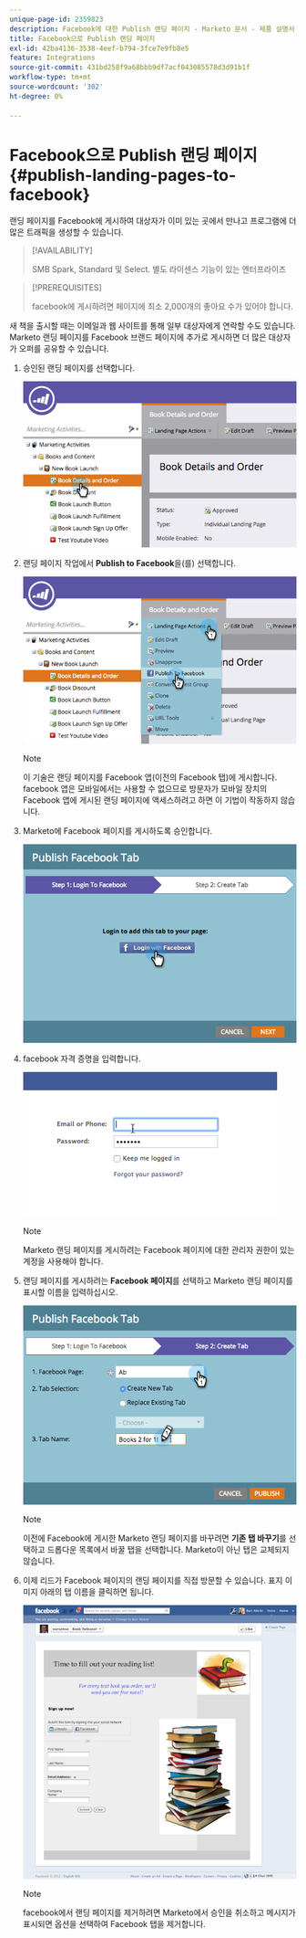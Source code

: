 ```yaml
---
unique-page-id: 2359823
description: Facebook에 대한 Publish 랜딩 페이지 - Marketo 문서 - 제품 설명서
title: Facebook으로 Publish 랜딩 페이지
exl-id: 42ba4136-3538-4eef-b794-3fce7e9fb8e5
feature: Integrations
source-git-commit: 431bd258f9a68bbb9df7acf043085578d3d91b1f
workflow-type: tm+mt
source-wordcount: '302'
ht-degree: 0%

---
```


# Facebook으로 Publish 랜딩 페이지 {#publish-landing-pages-to-facebook}

랜딩 페이지를 Facebook에 게시하여 대상자가 이미 있는 곳에서 만나고 프로그램에 더 많은 트래픽을 생성할 수 있습니다.

>[!AVAILABILITY]
>
>SMB Spark, Standard 및 Select. 별도 라이센스 기능이 있는 엔터프라이즈

>[!PREREQUISITES]
>
>facebook에 게시하려면 페이지에 최소 2,000개의 좋아요 수가 있어야 합니다.

새 책을 출시할 때는 이메일과 웹 사이트를 통해 일부 대상자에게 연락할 수도 있습니다. Marketo 랜딩 페이지를 Facebook 브랜드 페이지에 추가로 게시하면 더 많은 대상자가 오퍼를 공유할 수 있습니다.

1. 승인된 랜딩 페이지를 선택합니다.

   ![](assets/image2015-4-22-16-3a53-3a46.png)

1. 랜딩 페이지 작업에서 **Publish to Facebook**&#x200B;을(를) 선택합니다.

   ![](assets/image2015-4-22-16-3a54-3a55.png)

   >[!NOTE]
   >
   >이 기술은 랜딩 페이지를 Facebook 앱(이전의 Facebook 탭)에 게시합니다. facebook 앱은 모바일에서는 사용할 수 없으므로 방문자가 모바일 장치의 Facebook 앱에 게시된 랜딩 페이지에 액세스하려고 하면 이 기법이 작동하지 않습니다.

1. Marketo에 Facebook 페이지를 게시하도록 승인합니다.

   ![](assets/image2015-4-22-18-3a27-3a14.png)

1. facebook 자격 증명을 입력합니다.

   ![](assets/image2015-4-22-18-3a29-3a57.png)

   >[!NOTE]
   >
   >Marketo 랜딩 페이지를 게시하려는 Facebook 페이지에 대한 관리자 권한이 있는 계정을 사용해야 합니다.

1. 랜딩 페이지를 게시하려는 **Facebook 페이지**&#x200B;를 선택하고 Marketo 랜딩 페이지를 표시할 이름을 입력하십시오.

   ![](assets/image2015-4-22-18-3a31-3a39.png)

   >[!NOTE]
   >
   >이전에 Facebook에 게시한 Marketo 랜딩 페이지를 바꾸려면 **기존 탭 바꾸기**&#x200B;를 선택하고 드롭다운 목록에서 바꿀 탭을 선택합니다. Marketo이 아닌 탭은 교체되지 않습니다.

1. 이제 리드가 Facebook 페이지의 랜딩 페이지를 직접 방문할 수 있습니다. 표지 이미지 아래의 탭 이름을 클릭하면 됩니다.

   ![](assets/image2015-4-22-18-3a42-3a15.png)

   >[!NOTE]
   >
   >facebook에서 랜딩 페이지를 제거하려면 Marketo에서 승인을 취소하고 메시지가 표시되면 옵션을 선택하여 Facebook 탭을 제거합니다.
